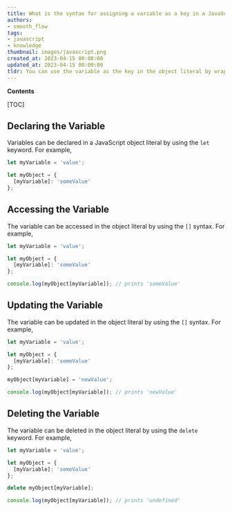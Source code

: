 ```yaml
---
title: What is the syntax for assigning a variable as a key in a JavaScript object literal?
authors:
- smooth_flow
tags:
- javascript
- knowledge
thumbnail: images/javascript.png
created_at: 2023-04-15 00:00:00
updated_at: 2023-04-15 00:00:00
tldr: You can use the variable as the key in the object literal by wrapping the variable in square brackets.
---
```


**Contents**

[TOC]

## Declaring the Variable

Variables can be declared in a JavaScript object literal by using the `let` keyword. For example,

```javascript
let myVariable = 'value';

let myObject = {
  [myVariable]: 'someValue'
};
```

## Accessing the Variable

The variable can be accessed in the object literal by using the `[]` syntax. For example,

```javascript
let myVariable = 'value';

let myObject = {
  [myVariable]: 'someValue'
};

console.log(myObject[myVariable]); // prints 'someValue'
```

## Updating the Variable

The variable can be updated in the object literal by using the `[]` syntax. For example,

```javascript
let myVariable = 'value';

let myObject = {
  [myVariable]: 'someValue'
};

myObject[myVariable] = 'newValue';

console.log(myObject[myVariable]); // prints 'newValue'
```

## Deleting the Variable

The variable can be deleted in the object literal by using the `delete` keyword. For example,

```javascript
let myVariable = 'value';

let myObject = {
  [myVariable]: 'someValue'
};

delete myObject[myVariable];

console.log(myObject[myVariable]); // prints 'undefined'
```
